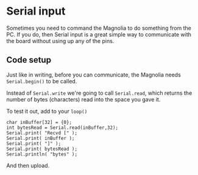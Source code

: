 # Serial input

Sometimes you need to command the Magnolia to do something from the PC. If you do, then Serial input is a great simple way to communicate with the board without using up any of the pins.

## Code setup

Just like in writing, before you can communicate, the Magnolia needs `Serial.begin()` to be called.

Instead of `Serial.write` we're going to call `Serial.read`, which returns the number of bytes (characters) read into the space you gave it.

To test it out, add to your `loop()`

    char inBuffer[32] = {0};
    int bytesRead = Serial.read(inBuffer,32);
    Serial.print( "Recvd [" );
    Serial.print( inBuffer );
    Serial.print( "]" );
    Serial.print( bytesRead );
    Serial.println( "bytes" );

And then upload.

